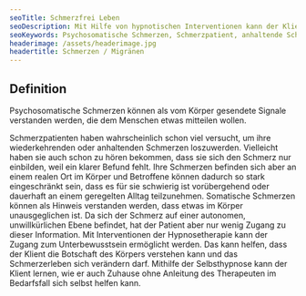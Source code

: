 ```yaml
---
seoTitle: Schmerzfrei Leben
seoDescription: Mit Hilfe von hypnotischen Interventionen kann der Klient die Botschaft seines Körpers verstehen lernen
seoKeywords: Psychosomatische Schmerzen, Schmerzpatient, anhaltende Schmerzen, Migräne, Kopfschmerzen, unspezifische Schmerzen, Bauchschmerzen, Rückenschmerzen
headerimage: /assets/headerimage.jpg
headertitle: Schmerzen / Migränen
---
```


## Definition

Psychosomatische Schmerzen können als vom Körper gesendete Signale verstanden werden, die dem Menschen etwas mitteilen wollen.

Schmerzpatienten haben wahrscheinlich schon viel versucht, um ihre wiederkehrenden oder anhaltenden Schmerzen loszuwerden. Vielleicht haben sie auch schon zu hören bekommen, dass sie sich den Schmerz nur einbilden, weil ein klarer Befund fehlt. Ihre Schmerzen befinden sich aber an einem realen Ort im Körper und Betroffene können dadurch so stark eingeschränkt sein, dass es für sie schwierig ist vorübergehend oder dauerhaft an einem geregelten Alltag teilzunehmen.
Somatische Schmerzen können als Hinweis verstanden werden, dass etwas im Körper unausgeglichen ist. Da sich der Schmerz auf einer autonomen, unwillkürlichen Ebene befindet, hat der Patient aber nur wenig Zugang zu dieser Information. Mit Interventionen der Hypnosetherapie kann der Zugang zum Unterbewusstsein ermöglicht werden. Das kann helfen, dass der Klient die Botschaft des Körpers verstehen kann und das Schmerzerleben sich verändern darf.
Mithilfe der Selbsthypnose kann der Klient lernen, wie er auch Zuhause ohne Anleitung des Therapeuten im Bedarfsfall sich selbst helfen kann.
